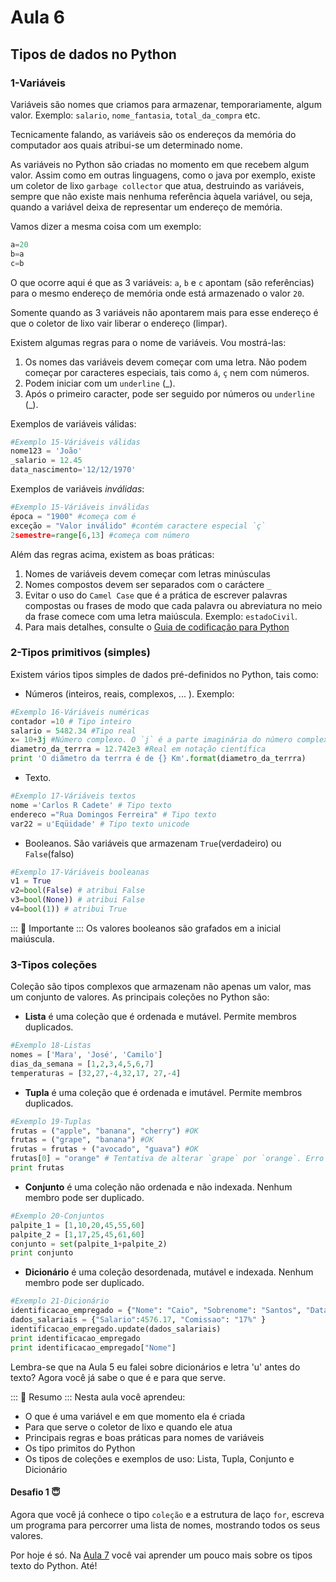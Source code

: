 # Aula 6

## Tipos de dados no Python

### 1-Variáveis
Variáveis são nomes que criamos para armazenar, temporariamente, algum valor.
Exemplo: `salario`, `nome_fantasia`, `total_da_compra` etc.

Tecnicamente falando, as variáveis são os endereços da memória do computador aos quais atribui-se um determinado nome.

As variáveis no Python são criadas no momento em que recebem algum valor. Assim como em outras linguagens, como o java por exemplo, existe um coletor de lixo `garbage collector` que atua, destruindo as variáveis, sempre que não existe mais nenhuma referência àquela variável, ou seja, quando a variável deixa de representar um endereço de memória.

Vamos dizer a mesma coisa com um exemplo:

```python
a=20
b=a
c=b
```
O que ocorre aqui é que as 3 variáveis: `a`, `b` e `c` apontam (são referências) para o mesmo endereço de memória onde está armazenado o valor `20`.

Somente quando as 3 variáveis não apontarem mais para esse endereço é que o coletor de lixo vair liberar o endereço (limpar).

Existem algumas regras para o nome de variáveis. Vou mostrá-las:

1. Os nomes das variáveis devem começar com uma letra. Não podem começar por caracteres especiais, tais como `á`, `ç` nem com números.
2. Podem iniciar com um `underline` (_).
3. Após o primeiro caracter, pode ser seguido por números ou  `underline` (_).

Exemplos de variáveis válidas:

```python
#Exemplo 15-Váriáveis válidas
nome123 = 'João'
_salario = 12.45
data_nascimento='12/12/1970'
```

Exemplos de variáveis *inválidas*:

```python
#Exemplo 15-Váriáveis inválidas
época = "1900" #começa com é
exceção = "Valor inválido" #contém caractere especial `ç`
2semestre=range[6,13] #começa com número
```

Além das regras acima, existem as boas práticas:

1. Nomes de variáveis devem começar com letras minúsculas
2. Nomes compostos devem ser separados com o caráctere `_`
3. Evitar o uso do `Camel Case` que é a prática de escrever palavras compostas ou frases de modo que cada palavra ou abreviatura no meio da frase comece com uma letra maiúscula. Exemplo: `estadoCivil`.
4. Para mais detalhes, consulte o [Guia de codificação para Python](https://www.python.org/dev/peps/pep-0008/#function-and-variable-names)

### 2-Tipos primitivos (simples)

Existem vários tipos simples de dados pré-definidos no Python, tais como:
- Números (inteiros, reais, complexos, ... ).
Exemplo:

```python
#Exemplo 16-Váriáveis numéricas
contador =10 # Tipo inteiro
salario = 5482.34 #Tipo real
x= 10+3j #Número complexo. O `j` é a parte imaginária do número complexo
diametro_da_terrra = 12.742e3 #Real em notação científica
print 'O diâmetro da terrra é de {} Km'.format(diametro_da_terrra)
```

- Texto.
```python
#Exemplo 17-Váriáveis textos
nome ='Carlos R Cadete' # Tipo texto
endereco ="Rua Domingos Ferreira" # Tipo texto
var22 = u'Eqüidade' # Tipo texto unicode
```


- Booleanos. São variáveis que armazenam `True`(verdadeiro) ou `False`(falso)
```python
#Exemplo 17-Váriáveis booleanas
v1 = True
v2=bool(False) # atribui False
v3=bool(None)) # atribui False
v4=bool(1)) # atribui True
```
::: :pushpin: Importante :::
Os valores booleanos são grafados em a inicial maiúscula.

### 3-Tipos coleções 

Coleção são tipos complexos que armazenam não apenas um valor, mas um conjunto de valores. As principais coleções no Python são:

- **Lista** é uma coleção que é ordenada e mutável. Permite membros duplicados.

```python
#Exemplo 18-Listas
nomes = ['Mara', 'José', 'Camilo']
dias_da_semana = [1,2,3,4,5,6,7]
temperaturas = [32,27,-4,32,17, 27,-4]
```

- **Tupla** é uma coleção que é ordenada e imutável. Permite membros duplicados.
```python
#Exemplo 19-Tuplas
frutas = ("apple", "banana", "cherry") #OK
frutas = ("grape", "banana") #OK
frutas = frutas + ("avocado", "guava") #OK
frutas[0] = "orange" # Tentativa de alterar `grape` por `orange`. Erro aqui, as tuplas são imutáveis
print frutas
```

- **Conjunto** é uma coleção não ordenada e não indexada. Nenhum membro pode ser duplicado.
```python
#Exemplo 20-Conjuntos
palpite_1 = [1,10,20,45,55,60]
palpite_2 = [1,17,25,45,61,60]
conjunto = set(palpite_1+palpite_2)
print conjunto
```
- **Dicionário** é uma coleção desordenada, mutável e indexada. Nenhum membro pode ser duplicado.
```python
#Exemplo 21-Dicionário
identificacao_empregado = {"Nome": "Caio", "Sobrenome": "Santos", "Data_Nasc": '10/01/1983'}
dados_salariais = {"Salario":4576.17, "Comissao": "17%" }
identificacao_empregado.update(dados_salariais)
print identificacao_empregado
print identificacao_empregado["Nome"]
```
Lembra-se que na Aula 5 eu falei sobre dicionários e letra 'u' antes do texto? Agora você já sabe o que é e para que serve.


::: :pushpin: Resumo :::
Nesta aula você aprendeu:
- O que é uma variável e em que momento ela é criada
- Para que serve o coletor de lixo e quando ele atua
- Principais regras e boas práticas para nomes de variáveis
- Os tipo primitos do Python
- Os tipos de coleções e exemplos de uso: Lista, Tupla, Conjunto e Dicionário


#### Desafio 1 :innocent:

Agora que você já conhece o tipo `coleção` e a estrutura de laço `for`, escreva um programa para percorrer uma lista de nomes, mostrando todos os seus valores.

Por hoje é só. Na [Aula 7](Aula7.md) você vai aprender um pouco mais sobre os tipos texto do Python. Até!